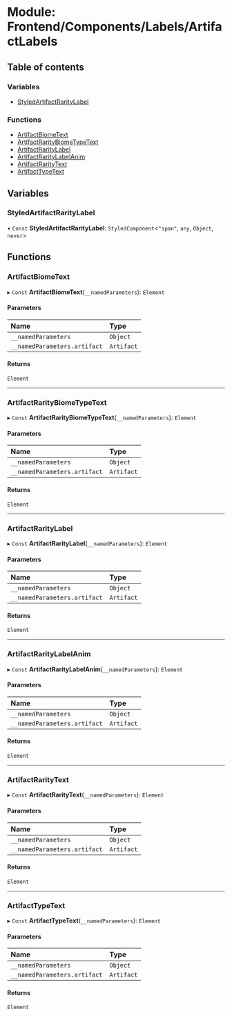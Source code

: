 # Module: Frontend/Components/Labels/ArtifactLabels

## Table of contents

### Variables

- [StyledArtifactRarityLabel](Frontend_Components_Labels_ArtifactLabels.md#styledartifactraritylabel)

### Functions

- [ArtifactBiomeText](Frontend_Components_Labels_ArtifactLabels.md#artifactbiometext)
- [ArtifactRarityBiomeTypeText](Frontend_Components_Labels_ArtifactLabels.md#artifactraritybiometypetext)
- [ArtifactRarityLabel](Frontend_Components_Labels_ArtifactLabels.md#artifactraritylabel)
- [ArtifactRarityLabelAnim](Frontend_Components_Labels_ArtifactLabels.md#artifactraritylabelanim)
- [ArtifactRarityText](Frontend_Components_Labels_ArtifactLabels.md#artifactraritytext)
- [ArtifactTypeText](Frontend_Components_Labels_ArtifactLabels.md#artifacttypetext)

## Variables

### StyledArtifactRarityLabel

• `Const` **StyledArtifactRarityLabel**: `StyledComponent`<`"span"`, `any`, `Object`, `never`\>

## Functions

### ArtifactBiomeText

▸ `Const` **ArtifactBiomeText**(`__namedParameters`): `Element`

#### Parameters

| Name                         | Type       |
| :--------------------------- | :--------- |
| `__namedParameters`          | `Object`   |
| `__namedParameters.artifact` | `Artifact` |

#### Returns

`Element`

---

### ArtifactRarityBiomeTypeText

▸ `Const` **ArtifactRarityBiomeTypeText**(`__namedParameters`): `Element`

#### Parameters

| Name                         | Type       |
| :--------------------------- | :--------- |
| `__namedParameters`          | `Object`   |
| `__namedParameters.artifact` | `Artifact` |

#### Returns

`Element`

---

### ArtifactRarityLabel

▸ `Const` **ArtifactRarityLabel**(`__namedParameters`): `Element`

#### Parameters

| Name                         | Type       |
| :--------------------------- | :--------- |
| `__namedParameters`          | `Object`   |
| `__namedParameters.artifact` | `Artifact` |

#### Returns

`Element`

---

### ArtifactRarityLabelAnim

▸ `Const` **ArtifactRarityLabelAnim**(`__namedParameters`): `Element`

#### Parameters

| Name                         | Type       |
| :--------------------------- | :--------- |
| `__namedParameters`          | `Object`   |
| `__namedParameters.artifact` | `Artifact` |

#### Returns

`Element`

---

### ArtifactRarityText

▸ `Const` **ArtifactRarityText**(`__namedParameters`): `Element`

#### Parameters

| Name                         | Type       |
| :--------------------------- | :--------- |
| `__namedParameters`          | `Object`   |
| `__namedParameters.artifact` | `Artifact` |

#### Returns

`Element`

---

### ArtifactTypeText

▸ `Const` **ArtifactTypeText**(`__namedParameters`): `Element`

#### Parameters

| Name                         | Type       |
| :--------------------------- | :--------- |
| `__namedParameters`          | `Object`   |
| `__namedParameters.artifact` | `Artifact` |

#### Returns

`Element`
